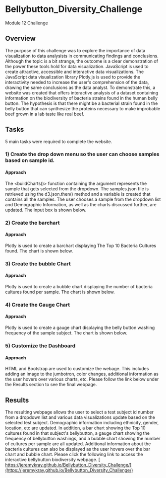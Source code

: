 # Bellybutton_Diversity_Challenge
Module 12 Challenge
## Overview
The purpose of this challenge was to explore the importance of data visualization to data analysists in communicating findings and conclusions. Although the topic is a bit strange, the outcome is a clear demonstration of the power these tools hold for data visualization. JavaScript is used to create attractive, accessible and interactive data visualizations. The JavaScript data visualization library Plotly.js is used to provide the interactivity needed to increase the user's comprehension of the data, drawing the same conclusions as the data analyst. To demonstrate this, a website was created that offers interactive analysis of a dataset containing information on the biodiversity of bacteria strains found in the human belly button. The hypothesis is that there might be a bacterial strain found in the belly button that can synthesize the proteins necessary to make improbable beef grown in a lab taste like real beef.  

## Tasks

5 main tasks were required to complete the website.

### 1) Create the drop down menu so the user can choose samples based on sample id. 
#### Approach
The <buildCharts()> function containing the <sample> argument represents the sample that gets selected from the dropdown. The samples.json file is retrieved using the  d3.json.then() method and a variable is created that contains all the samples. The user chooses a sample from the dropdown list and Demographic Information, as well as the charts discussed further, are updated. The input box is shown below.

### 2) Create the barchart
#### Approach
Plotly is used to create a barchart displaying The Top 10 Bacteria Cultures found. The chart is shown below.

### 3) Create the bubble Chart
#### Approach
Plotly is used to create a bubble chart displaying the number of bacteria cultures found per sample. The chart is shown below.

### 4) Create the Gauge Chart
#### Approach
Plotly is used to create a gauge chart displaying the belly button washing frequency of the sample subject. The chart is shown below.

### 5) Customize the Dashboard
#### Approach
HTML and Bootstrap are used to customize the webage. This includes adding an image to the jumbotron, color changes, additional information as the user hovers over various charts, etc. Please follow the link below under the Results section to see the final webpage.

## Results
The resulting webpage allows the user to select a test subject id number from a dropdown list and various data visualizations update based on the selected test subject. Demographic information including ethnicity, gender, location, etc are updated. In addition, a bar chart showing the Top 10 cultures found in that subject's bellybutton, a gauge chart showing the frequency of bellybutton washings, and a bubble chart showing the number of cultures per sample are all updated. Additional information about the bacteria cultures can also be displayed as the user hovers over the bar chart and bubble chart. 
Please click the following link to access the interactive bellybutton biodiversity webpage. [ https://jeremykray.github.io/Bellybutton_Diversity_Challenge/](https://jeremykray.github.io/Bellybutton_Diversity_Challenge/)
